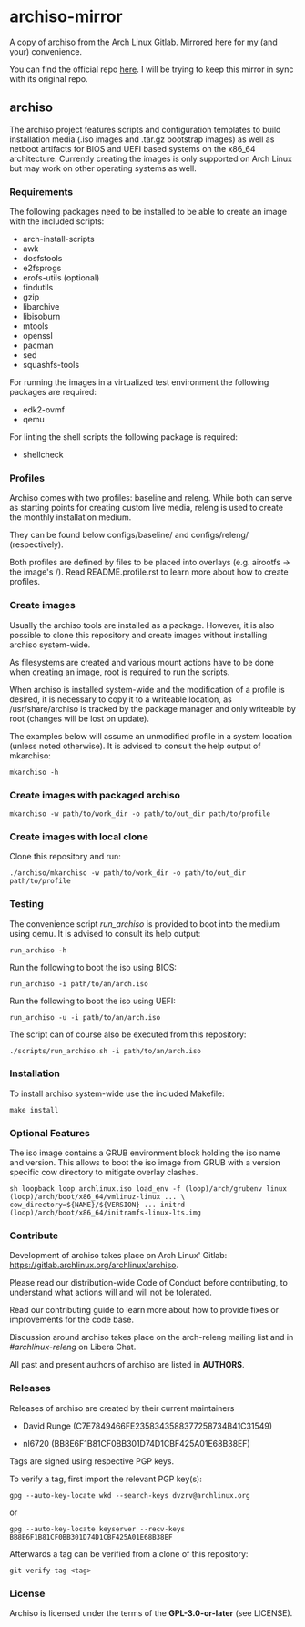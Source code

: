 # archiso-mirror
A copy of archiso from the Arch Linux Gitlab. Mirrored here for my (and your) convenience.

You can find the official repo [here](https://gitlab.archlinux.org/archlinux/archiso). I will be trying to keep this mirror in sync with its original repo.

## archiso

The archiso project features scripts and configuration templates to build installation media (.iso images and
.tar.gz bootstrap images) as well as netboot artifacts for BIOS and UEFI based systems on the x86_64 architecture.
Currently creating the images is only supported on Arch Linux but may work on other operating systems as well.

### Requirements

The following packages need to be installed to be able to create an image with the included scripts:

- arch-install-scripts
- awk
- dosfstools
- e2fsprogs
- erofs-utils (optional)
- findutils
- gzip
- libarchive
- libisoburn
- mtools
- openssl
- pacman
- sed
- squashfs-tools

For running the images in a virtualized test environment the following packages are required:

- edk2-ovmf
- qemu

For linting the shell scripts the following package is required:

- shellcheck

### Profiles

Archiso comes with two profiles: baseline and releng. While both can serve as starting points for creating
custom live media, releng is used to create the monthly installation medium.

They can be found below configs/baseline/  and configs/releng/
(respectively). 

Both profiles are defined by files to be placed into overlays (e.g. airootfs ‎→‎ the image's /).
Read README.profile.rst to learn more about how to create profiles.

### Create images

Usually the archiso tools are installed as a package. However, it is also possible to clone this repository and create images without installing archiso system-wide.

As filesystems are created and various mount actions have to be done when creating an image, root is required to run the scripts.

When archiso is installed system-wide and the modification of a profile is desired, it is necessary to copy it to a
writeable location, as /usr/share/archiso is tracked by the package manager and only writeable by root (changes will be lost on update).

The examples below will assume an unmodified profile in a system location (unless noted otherwise).
It is advised to consult the help output of mkarchiso:

`mkarchiso -h`

### Create images with packaged archiso

`mkarchiso -w path/to/work_dir -o path/to/out_dir path/to/profile`

### Create images with local clone

Clone this repository and run:

`./archiso/mkarchiso -w path/to/work_dir -o path/to/out_dir path/to/profile`

### Testing

The convenience script *run_archiso* is provided to boot into the medium using qemu.
It is advised to consult its help output:

`run_archiso -h`

Run the following to boot the iso using BIOS:

`run_archiso -i path/to/an/arch.iso`

Run the following to boot the iso using UEFI:

`run_archiso -u -i path/to/an/arch.iso`

The script can of course also be executed from this repository:

`./scripts/run_archiso.sh -i path/to/an/arch.iso`

### Installation

To install archiso system-wide use the included Makefile:

`make install`

### Optional Features

The iso image contains a GRUB environment block holding the iso name and version. This allows to
boot the iso image from GRUB with a version specific cow directory to mitigate overlay clashes.

``sh
loopback loop archlinux.iso
load_env -f (loop)/arch/grubenv
linux (loop)/arch/boot/x86_64/vmlinuz-linux ... \
    cow_directory=${NAME}/${VERSION} ...
initrd (loop)/arch/boot/x86_64/initramfs-linux-lts.img``

### Contribute

Development of archiso takes place on Arch Linux' Gitlab: https://gitlab.archlinux.org/archlinux/archiso.

Please read our distribution-wide Code of Conduct before contributing, to understand what actions will and will not be tolerated.

Read our contributing guide to learn more about how to provide fixes or improvements for the code
base.

Discussion around archiso takes place on the arch-releng mailing list and in *#archlinux-releng* on Libera Chat.

All past and present authors of archiso are listed in **AUTHORS**.

### Releases

Releases of archiso are created by their current maintainers

- David Runge (C7E7849466FE2358343588377258734B41C31549)

- nl6720 (BB8E6F1B81CF0BB301D74D1CBF425A01E68B38EF)

Tags are signed using respective PGP keys.

To verify a tag, first import the relevant PGP key(s):

`gpg --auto-key-locate wkd --search-keys dvzrv@archlinux.org`

or

`gpg --auto-key-locate keyserver --recv-keys BB8E6F1B81CF0BB301D74D1CBF425A01E68B38EF`

Afterwards a tag can be verified from a clone of this repository:

`git verify-tag <tag>`

### License

Archiso is licensed under the terms of the **GPL-3.0-or-later** (see LICENSE).
